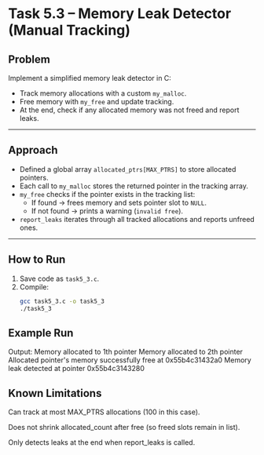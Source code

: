 # Task 5.3 – Memory Leak Detector (Manual Tracking)

## Problem
Implement a simplified memory leak detector in C:
- Track memory allocations with a custom `my_malloc`.
- Free memory with `my_free` and update tracking.
- At the end, check if any allocated memory was not freed and report leaks.

---

## Approach
- Defined a global array `allocated_ptrs[MAX_PTRS]` to store allocated pointers.
- Each call to `my_malloc` stores the returned pointer in the tracking array.
- `my_free` checks if the pointer exists in the tracking list:
  - If found → frees memory and sets pointer slot to `NULL`.
  - If not found → prints a warning (`invalid free`).
- `report_leaks` iterates through all tracked allocations and reports unfreed ones.

---

## How to Run
1. Save code as `task5_3.c`.
2. Compile:
   ```bash
   gcc task5_3.c -o task5_3
   ./task5_3

## Example Run
Output:
Memory allocated to 1th pointer 
Memory allocated to 2th pointer 
Allocated pointer's memory successfully free at 0x55b4c31432a0
Memory leak detected at pointer 0x55b4c3143280 

## Known Limitations

Can track at most MAX_PTRS allocations (100 in this case).

Does not shrink allocated_count after free (so freed slots remain in list).

Only detects leaks at the end when report_leaks is called.
